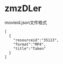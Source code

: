 # zmzDLer

movieid.json文件格式
```
[
  {
    "resourceid":"35113",
    "format":"MP4",
    "title":"Taken"
  }
]
```
